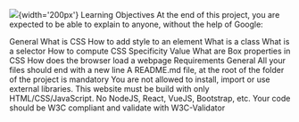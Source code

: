 ![](https://www.google.com/url?sa=i&url=https%3A%2F%2Fwww.flaticon.es%2Ficono-gratis%2Fcss_919826&psig=AOvVaw2et21sLht8v__SOxaH3VQn&ust=1679590667418000&source=images&cd=vfe&ved=0CBAQjRxqFwoTCKjn8fqA8P0CFQAAAAAdAAAAABAE){width='200px'}
Learning Objectives
At the end of this project, you are expected to be able to explain to anyone, without the help of Google:

General
What is CSS
How to add style to an element
What is a class
What is a selector
How to compute CSS Specificity Value
What are Box properties in CSS
How does the browser load a webpage
Requirements
General
All your files should end with a new line
A README.md file, at the root of the folder of the project is mandatory
You are not allowed to install, import or use external libraries. This website must be build with only HTML/CSS/JavaScript. No NodeJS, React, VueJS, Bootstrap, etc.
Your code should be W3C compliant and validate with W3C-Validator
